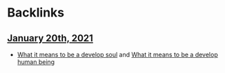 
# Backlinks
## [January 20th, 2021](<January 20th, 2021.md>)
- [What it means to be a develop soul](<What it means to be a develop soul.md>) and [What it means to be a develop human being](<What it means to be a develop human being.md>)

